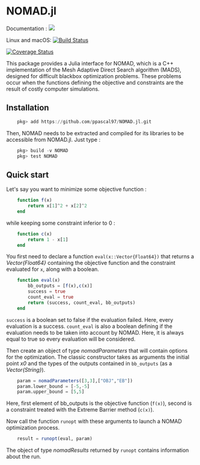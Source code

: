 # NOMAD.jl

Documentation :
[![](https://img.shields.io/badge/docs-dev-blue.svg)](https://ppascal97.github.io/NOMAD.jl/dev)

Linux and macOS: [![Build Status](https://travis-ci.org/ppascal97/NOMAD.jl.svg?branch=master)](https://travis-ci.org/ppascal97/NOMAD.jl)

[![Coverage Status](https://coveralls.io/repos/github/ppascal97/NOMAD.jl/badge.svg?branch=master)](https://coveralls.io/github/ppascal97/NOMAD.jl?branch=master)

This package provides a Julia interface for NOMAD, which is a C++ implementation of the Mesh Adaptive Direct Search algorithm (MADS), designed for difficult blackbox optimization problems. These problems occur when the functions defining the objective and constraints are the result of costly computer simulations.

## Installation

```julia
    pkg> add https://github.com/ppascal97/NOMAD.jl.git
```

Then, NOMAD needs to be extracted and compiled for its libraries to be accessible from NOMAD.jl. Just type :

```julia
    pkg> build -v NOMAD
    pkg> test NOMAD
```

## Quick start

Let's say you want to minimize some objective function :

```julia
    function f(x)
        return x[1]^2 + x[2]^2
    end
```

while keeping some constraint inferior to 0 :

```julia
    function c(x)
        return 1 - x[1]
    end
```

You first need to declare a function `eval(x::Vector{Float64})` that returns a *Vector{Float64}* containing the objective function and the constraint evaluated for `x`, along with a boolean.

```julia
    function eval(x)
        bb_outputs = [f(x),c(x)]
        success = true
        count_eval = true
        return (success, count_eval, bb_outputs)
    end
```

`success` is a boolean set to false if the evaluation failed. Here, every evaluation is a success. `count_eval` is also a boolean defining if the evaluation needs to be taken into account by NOMAD. Here, it is always equal to true so every evaluation will be considered.

Then create an object of type *nomadParameters* that will contain options for the optimization. The classic constructor takes as arguments the initial point *x0* and the types of the outputs contained in `bb_outputs` (as a *Vector{String}*).

```julia
    param = nomadParameters([3,3],["OBJ","EB"])
    param.lower_bound = [-5,-5]
    param.upper_bound = [5,5]
```

Here, first element of bb_outputs is the objective function (`f(x)`), second is a constraint treated with the Extreme Barrier method (`c(x)`).

Now call the function `runopt` with these arguments to launch a NOMAD optimization process.

```julia
    result = runopt(eval, param)
```

The object of type *nomadResults* returned by `runopt` contains information about the run.

